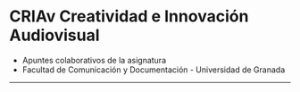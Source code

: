 # CRIAv Creatividad e Innovación Audiovisual 

* Apuntes colaborativos de la asignatura 
*  Facultad de Comunicación y Documentación -  Universidad de Granada
----



